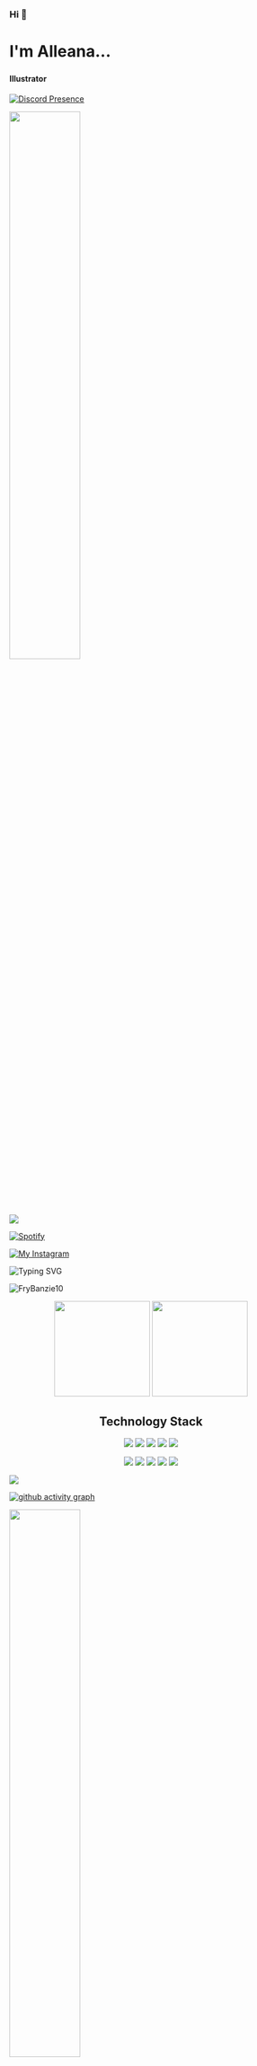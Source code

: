 
### Hi 👋

### <h1>I'm Alleana...</h1>
### <h4>Illustrator</h4>

[![Discord Presence](https://lanyard.kyrie25.dev/api/1125978459303317564?animatedDecoration=true&bg=800080&imgStyle=square&showBanner=animated&theme=dark&borderRadius=15px&imgBorderRadius=30px&clanbg=FFFF00&waveSpotifyColor=A9A9A9&bannerFilter=5%2025px)](https://discord.com/users/1125978459303317564)

<img src= "https://media0.giphy.com/media/v1.Y2lkPTc5MGI3NjExM2pjYXh4cXVocjFvZjQzd3hjamJmcHNlOHphMGMwY2lzZWt6ZHdxdCZlcD12MV9pbnRlcm5hbF9naWZfYnlfaWQmY3Q9Zw/rWq6jZ0yNkMit0VfoW/giphy.gif" width= "50%">

![](https://moe-counter.glitch.me/get/@FryBanzie10?theme=rule34)

[![Spotify](https://img.shields.io/badge/Spotify-Mitzz~-666666?style=for-the-badge&logo=Spotify&logoColor=&labelColor=000000)](https://open.spotify.com/user/31lhmij4v7kho4drnj5ciry2nfwm?si=1BajV8OER_KD5IrJzL5nyQ)

[![My Instagram](https://img.shields.io/badge/-Instagram-E4405F?style=flat-square&logo=instagram&logoColor=fff)](https://instagram.com/frybanzie "Mitzukara on Instagram")

![Typing SVG](https://readme-typing-svg.herokuapp.com?color=%23000000&size=35&duration=4000&center=true&vCenter=true&multiline=false&width=500&height=100&lines=悪霊退散;ICBM)

<p align="left"> <img src="https://komarev.com/ghpvc/?username=FryBanzie109-hegab&label=Profile%20views&color=0e75b6&style=flat" alt="FryBanzie10" /> </p>

<div align = "center">
<img height="170px" src="https://github-readme-stats.vercel.app/api?username=FryBanzie109&theme=dark&show=contribs&show_icons=true" />

<img height="170px" src="https://github-readme-stats.vercel.app/api/top-langs/?username=FryBanzie109&theme=dark&size_weight=0&count_weight=1&show=html,css,scss&layout=compact&langs_count=6" />
</div>

<p align="center">
<h2 align="center">Technology Stack </h2>


<p align="center">

<img src="https://img.shields.io/badge/C-00599C?style=flat-square&logo=c&logoColor=white"/>

<img src="https://img.shields.io/badge/java-%23ED8B00.svg?style=flat-square&logo=openjdk&logoColor=white"/>

<img src="https://img.shields.io/badge/-C++-00599C?style=flat-square&logo=c"/>

<img src="https://img.shields.io/badge/markdown-%23000000.svg?style=flat-square&logo=markdown&logoColor=white"/>

<img src="https://img.shields.io/badge/python-3670A0?style=flat-square&logo=python&logoColor=ffdd54"/>

</p><p align="center">

<img src="https://img.shields.io/badge/-HTML5-E34F26?style=flat-square&logo=html5&logoColor=white"/>

<img src="https://img.shields.io/badge/-CSS3-1572B6?style=flat-square&logo=css3"/>

<img src="https://img.shields.io/badge/-JavaScript-563D7C?style=flat-square&logo=javascript"/>

<img src="https://img.shields.io/badge/NPM-%23CB3837.svg?style=flat-square&logo=npm&logoColor=white"/>

<img src="https://img.shields.io/badge/vuejs-%2335495e.svg?style=flat-square&logo=vuedotjs&logoColor=%234FC08D"/>
</p>

<img src="https://github-profile-summary-cards.vercel.app/api/cards/profile-details?username=FryBanzie109&theme=github_dark"></img>

  [![github activity graph](https://github-readme-activity-graph.vercel.app/graph?username=FryBanzie109&theme=github)](https://github.com/FryBanzie109/github-readme-activity-graph)

<img src= "https://cdn.discordapp.com/emojis/1216136943482704063.gif" width= "50%">
